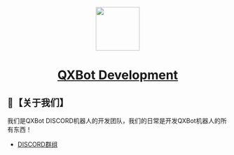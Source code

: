 <p align="center">
  <img src="https://media.discordapp.net/attachments/1146704478301601792/1146704536350756885/bot-icon.png" width='100'/>
</p>

<h1 align="center"><a href="https://github.com/QXBot-Development/">QXBot Development</a></h1>

## 📃【关于我们】
我们是QXBot DISCORD机器人的开发团队，我们的日常是开发QXBot机器人的所有东西！<br/>
- [DISCORD群组](https://dsc.gg/qxbot)
